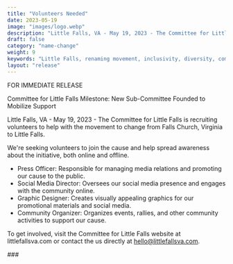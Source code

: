 ```yaml
---
title: "Volunteers Needed"
date: 2023-05-19
image: "images/logo.webp"
description: "Little Falls, VA - May 19, 2023 - The Committee for Little Falls is proud to announce the formation of a new sub-committee, focused on recruiting volunteers, maintaining the website, and drafting press releases to drive support for the proposed name change from Falls Church, Virginia to Little Falls."
draft: false
category: "name-change"
weight: 9
keywords: "Little Falls, renaming movement, inclusivity, diversity, community, Falls Church, Virginia, Falls Church VA, Little Falls VA, Falls Church name change, rename Falls Church, volunteers, website, press releases, name change, Falls Church, Little Falls, community"
layout: "release"
---
```



FOR IMMEDIATE RELEASE

Committee for Little Falls Milestone: New Sub-Committee Founded to Mobilize Support

Little Falls, VA - May 19, 2023 - The Committee for Little Falls is recruiting volunteers to help with the movement to change from Falls Church, Virginia to Little Falls.

We're seeking volunteers to join the cause and help spread awareness about the initiative, both online and offline. 

+ Press Officer: Responsible for managing media relations and promoting our cause to the public. 
+ Social Media Director: Oversees our social media presence and engages with the community online.
+ Graphic Designer: Creates visually appealing graphics for our promotional materials and social media. 
+ Community Organizer: Organizes events, rallies, and other community activities to support our cause. 

To get involved, visit the Committee for Little Falls website at littlefallsva.com or contact the us directly at hello@littlefallsva.com.

\#\#\#